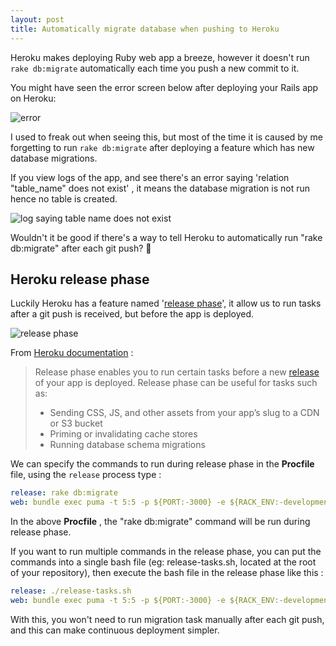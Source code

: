 ```yaml
---
layout: post
title: Automatically migrate database when pushing to Heroku
---
```


Heroku makes deploying Ruby web app a breeze, however it doesn't run `rake db:migrate` automatically each time you push a new commit to it.



You might have seen the error screen below after deploying your Rails app on Heroku:

![error](https://rubyyagi.s3.amazonaws.com/15-auto-migrate-heroku/wrong.png)



I used to freak out when seeing this, but most of the time it is caused by me forgetting to run `rake db:migrate` after deploying a feature which has new database migrations.



If you view logs of the app, and see there's an error saying 'relation "table_name" does not exist' , it means the database migration is not run hence no table is created.

![log saying table name does not exist](https://rubyyagi.s3.amazonaws.com/15-auto-migrate-heroku/check_log.png)



Wouldn't it be good if there's a way to tell Heroku to automatically run "rake db:migrate" after each git push? 🤔



## Heroku release phase

Luckily Heroku has a feature named '[release phase](https://devcenter.heroku.com/articles/release-phase)', it allow us to run tasks after a git push is received, but before the app is deployed.

![release phase](https://rubyyagi.s3.amazonaws.com/15-auto-migrate-heroku/release-phase.png)



From [Heroku documentation](https://devcenter.heroku.com/articles/release-phase) : 

> Release phase enables you to run certain tasks before a new [release](https://devcenter.heroku.com/articles/releases) of your app is deployed. Release phase can be useful for tasks such as:
> 
> - Sending CSS, JS, and other assets from your app’s slug to a CDN or S3 bucket
> - Priming or invalidating cache stores
> - Running database schema migrations





We can specify the commands to run during release phase in the **Procfile** file, using the `release` process type :

```yml
release: rake db:migrate
web: bundle exec puma -t 5:5 -p ${PORT:-3000} -e ${RACK_ENV:-development}
```

In the above **Procfile** , the "rake db:migrate" command will be run during release phase.



If you want to run multiple commands in the release phase, you can put the commands into a single bash file (eg: release-tasks.sh, located at the root of your repository), then execute the bash file in the release phase like this : 

```yml
release: ./release-tasks.sh
web: bundle exec puma -t 5:5 -p ${PORT:-3000} -e ${RACK_ENV:-development}
```


With this, you won't need to run migration task manually after each git push, and this can make continuous deployment simpler.

<script async data-uid="d862c2871b" src="https://rubyyagi.ck.page/d862c2871b/index.js"></script>